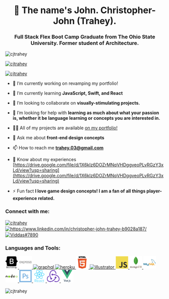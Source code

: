 <h1 align="center">👋 The name's John. Christopher-John (Trahey).</h1>
<h3 align="center">Full Stack Flex Boot Camp Graduate from The Ohio State University. Former student of Architecture.</h3>

<p align="left"> <img src="https://komarev.com/ghpvc/?username=cjtrahey&label=Profile%20views&color=0e75b6&style=flat" alt="cjtrahey" /> </p>

<p align="left"> <a href="https://github.com/ryo-ma/github-profile-trophy"><img src="https://github-profile-trophy.vercel.app/?username=cjtrahey" alt="cjtrahey" /></a> </p>

<p align="left"> <a href="https://twitter.com/cjtrahey" target="blank"><img src="https://img.shields.io/twitter/follow/cjtrahey?logo=twitter&style=for-the-badge" alt="cjtrahey" /></a> </p>

- 🔭 I’m currently working on revamping my portfolio!

- 🌱 I’m currently learning **JavaScript, Swift, and React**

- 👯 I’m looking to collaborate on **visually-stimulating projects.**

- 🤝 I’m looking for help with **learning as much about what your passion is, whether it be language learning or concepts you are interested in.**

- 👨‍💻 All of my projects are available [on my portfolio!](https://www.cjtrahey.com)

- 💬 Ask me about **front-end design concepts**

- 📫 How to reach me **trahey.03@gmail.com**

- 📄 Know about my experiences [https://drive.google.com/file/d/1X6klz6DOZrMNqVHDggveoPLvRGzY3xLd/view?usp=sharing](https://drive.google.com/file/d/1X6klz6DOZrMNqVHDggveoPLvRGzY3xLd/view?usp=sharing)

- ⚡ Fun fact **I love game design concepts! I am a fan of all things player-experience related.**

<h3 align="left">Connect with me:</h3>
<p align="left">
<a href="https://twitter.com/cjtrahey" target="blank"><img align="center" src="https://raw.githubusercontent.com/rahuldkjain/github-profile-readme-generator/master/src/images/icons/Social/twitter.svg" alt="cjtrahey" height="30" width="40" /></a>
<a href="https://www.linkedin.com/in/christopher-john-trahey-b9028a187/" target="blank"><img align="center" src="https://raw.githubusercontent.com/rahuldkjain/github-profile-readme-generator/master/src/images/icons/Social/linked-in-alt.svg" alt="https://www.linkedin.com/in/christopher-john-trahey-b9028a187/" height="30" width="40" /></a>
<a href="https://discord.gg/Viddas#7890" target="blank"><img align="center" src="https://raw.githubusercontent.com/rahuldkjain/github-profile-readme-generator/master/src/images/icons/Social/discord.svg" alt="Viddas#7890" height="30" width="40" /></a>
</p>

<h3 align="left">Languages and Tools:</h3>
<p align="left"> <a href="https://getbootstrap.com" target="_blank"> <img src="https://raw.githubusercontent.com/devicons/devicon/master/icons/bootstrap/bootstrap-plain-wordmark.svg" alt="bootstrap" width="40" height="40"/> </a> <a href="https://expressjs.com" target="_blank"> <img src="https://raw.githubusercontent.com/devicons/devicon/master/icons/express/express-original-wordmark.svg" alt="express" width="40" height="40"/> </a> <a href="https://graphql.org" target="_blank"> <img src="https://www.vectorlogo.zone/logos/graphql/graphql-icon.svg" alt="graphql" width="40" height="40"/> </a> <a href="https://heroku.com" target="_blank"> <img src="https://www.vectorlogo.zone/logos/heroku/heroku-icon.svg" alt="heroku" width="40" height="40"/> </a> <a href="https://www.w3.org/html/" target="_blank"> <img src="https://raw.githubusercontent.com/devicons/devicon/master/icons/html5/html5-original-wordmark.svg" alt="html5" width="40" height="40"/> </a> <a href="https://www.adobe.com/in/products/illustrator.html" target="_blank"> <img src="https://www.vectorlogo.zone/logos/adobe_illustrator/adobe_illustrator-icon.svg" alt="illustrator" width="40" height="40"/> </a> <a href="https://developer.mozilla.org/en-US/docs/Web/JavaScript" target="_blank"> <img src="https://raw.githubusercontent.com/devicons/devicon/master/icons/javascript/javascript-original.svg" alt="javascript" width="40" height="40"/> </a> <a href="https://www.mongodb.com/" target="_blank"> <img src="https://raw.githubusercontent.com/devicons/devicon/master/icons/mongodb/mongodb-original-wordmark.svg" alt="mongodb" width="40" height="40"/> </a> <a href="https://www.mysql.com/" target="_blank"> <img src="https://raw.githubusercontent.com/devicons/devicon/master/icons/mysql/mysql-original-wordmark.svg" alt="mysql" width="40" height="40"/> </a> <a href="https://nodejs.org" target="_blank"> <img src="https://raw.githubusercontent.com/devicons/devicon/master/icons/nodejs/nodejs-original-wordmark.svg" alt="nodejs" width="40" height="40"/> </a> <a href="https://www.photoshop.com/en" target="_blank"> <img src="https://raw.githubusercontent.com/devicons/devicon/master/icons/photoshop/photoshop-line.svg" alt="photoshop" width="40" height="40"/> </a> <a href="https://reactjs.org/" target="_blank"> <img src="https://raw.githubusercontent.com/devicons/devicon/master/icons/react/react-original-wordmark.svg" alt="react" width="40" height="40"/> </a> <a href="https://redux.js.org" target="_blank"> <img src="https://raw.githubusercontent.com/devicons/devicon/master/icons/redux/redux-original.svg" alt="redux" width="40" height="40"/> </a> <a href="https://vuejs.org/" target="_blank"> <img src="https://raw.githubusercontent.com/devicons/devicon/master/icons/vuejs/vuejs-original-wordmark.svg" alt="vuejs" width="40" height="40"/> </a> </p>

<p><img align="center" src="https://github-readme-stats.vercel.app/api/top-langs?username=cjtrahey&show_icons=true&locale=en&layout=compact" alt="cjtrahey" /></p>
